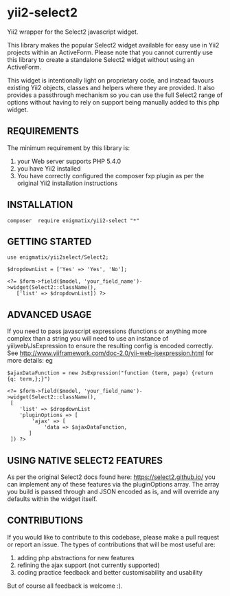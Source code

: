 # yii2-select2
Yii2 wrapper for the Select2 javascript widget.

This library makes the popular Select2 widget available for easy use in 
Yii2 projects within an ActiveForm.  Please note that you cannot 
currently use this library to create a standalone Select2 widget without 
using an ActiveForm.

This widget is intentionally light on proprietary code, and instead 
favours existing Yii2 objects, classes and helpers where they are 
provided.  It also provides a passthrough mechanism so you can use the full 
Select2 range of options without having to rely on support being 
manually added to this php widget.

REQUIREMENTS
------------

The minimum requirement by this library is:

1. your Web server supports PHP 5.4.0
2. you have Yii2 installed
3. You have correctly configured the composer fxp plugin as per the 
original Yii2 installation instructions

INSTALLATION
------------

    composer  require enigmatix/yii2-select "*"

GETTING STARTED
---------------

    use enigmatix/yii2select/Select2;

    $dropdownList = ['Yes' => 'Yes', 'No'];

    <?= $form->field($model, 'your_field_name')->widget(Select2::className(), 
       ['list' => $dropdownList]) ?>

ADVANCED USAGE
--------------

If you need to pass javascript expressions (functions or anything more 
complex than a string you will need to use an instance of 
yii\web\JsExpression to ensure the resulting config is encoded correctly.
See http://www.yiiframework.com/doc-2.0/yii-web-jsexpression.html for 
more details: eg

    $ajaxDataFunction = new JsExpression("function (term, page) {return {q: term,};}")

    <?= $form->field($model, 'your_field_name')->widget(Select2::className(), 
     [
        'list' => $dropdownList
        'pluginOptions => [
            'ajax' => [
                'data => $ajaxDataFunction,            
           ]
     ]) ?>

USING NATIVE SELECT2 FEATURES
-----------------------------

As per the original Select2 docs found here: https://select2.github.io/
you can implement any of these features via the pluginOptions array.  The
array you build is passed through and JSON encoded as is, and will 
override any defaults within the widget itself.

CONTRIBUTIONS
-------------

If you would like to contribute to this codebase, please make a pull request or report an issue.  The types of
contributions that will be most useful are:

1. adding php abstractions for new features
2. refining the ajax support (not currently supported)
3. coding practice feedback and better customisability and usability

But of course all feedback is welcome :).